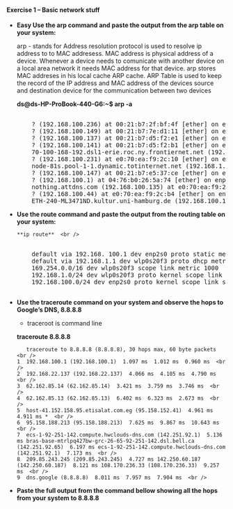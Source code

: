 #### Exercise 1 – Basic network stuff


* **Easy Use the arp command and paste the output from the arp table on your system:**
  
  arp  - stands for Address resolution protocol is used to resolve ip address to to MAC addresess. MAC address is physical address of a device. Whenever a device needs to comunicate with another device on a local area network it needs MAC address for that device. arp stores MAC addreses in his local cache ARP cache. ARP Table is used to keep the record of the IP address and MAC address of the devices source and destination device for the communication between two devices

    **ds@ds-HP-ProBook-440-G6:~$ arp -a**

    <pre>

      ? (192.168.100.236) at 00:21:b7:2f:bf:4f [ether] on enp2s0   
      ? (192.168.100.149) at 00:21:b7:7e:d1:11 [ether] on enp2s0   
      ? (192.168.100.137) at 00:21:b7:d5:f2:e1 [ether] on enp2s0   
      ? (192.168.100.141) at 00:21:b7:d5:f2:b1 [ether] on enp2s0   
      70-100-168-192.dsl1-erie.roc.ny.frontiernet.net (192.168.100.70) at 58:20:b1:4e:bc:23 [ether] on enp2s0 
      ? (192.168.100.231) at e0:70:ea:f9:2c:10 [ether] on enp2s0 
      node-81s.pool-1-1.dynamic.totinternet.net (192.168.1.1) at 00:1f:33:28:81:80 [ether] on wlp0s20f3 
      ? (192.168.100.147) at 00:21:b7:e5:37:ce [ether] on enp2s0 
      ? (192.168.100.1) at 04:76:b0:26:5a:74 [ether] on enp2s0 
      nothing.attdns.com (192.168.100.135) at e0:70:ea:f9:2c:5a [ether] on enp2s0 
      ? (192.168.100.44) at e0:70:ea:f9:2c:b4 [ether] on enp2s0 
      ETH-240-ML3471ND.kultur.uni-hamburg.de (192.168.100.134) at 00:21:b7:d5:f6:c6 [ether] on enp2s0 
</pre>

* **Use the route command and paste the output from the routing table on your system:** 

      **ip route**  <br />
    <pre>

      default via 192.168. 100.1 dev enp2s0 proto static metric 100 
      default via 192.168.1.1 dev wlp0s20f3 proto dhcp metric 600  
      169.254.0.0/16 dev wlp0s20f3 scope link metric 1000 
      192.168.1.0/24 dev wlp0s20f3 proto kernel scope link src 192.168.1.2 metric 600 
      192.168.100.0/24 dev enp2s0 proto kernel scope link src 192.168.100.33 metric 100
    
  </pre>

* **Use the traceroute command on your system and observe the hops to Google’s DNS, 8.8.8.8** 
  
  - traceroot is command line  <br />
 
  **traceroute 8.8.8.8** 

         traceroute to 8.8.8.8 (8.8.8.8), 30 hops max, 60 byte packets  <br />
      1  192.168.100.1 (192.168.100.1)  1.097 ms  1.012 ms  0.960 ms  <br />
      2  192.168.22.137 (192.168.22.137)  4.066 ms  4.105 ms  4.790 ms  <br />
      3  62.162.85.14 (62.162.85.14)  3.421 ms  3.759 ms  3.746 ms  <br />
      4  62.162.85.13 (62.162.85.13)  6.402 ms  6.323 ms  2.673 ms  <br />
      5  host-41.152.158.95.etisalat.com.eg (95.158.152.41)  4.961 ms  4.911 ms *  <br />
      6  95.158.188.213 (95.158.188.213)  7.625 ms  9.867 ms  10.643 ms  <br />
      7  ecs-1-92-251-142.compute.hwclouds-dns.com (142.251.92.1)  5.136 ms bras-base-mtrlpq427bw-grc-26-65-92-251-142.dsl.bell.ca (142.251.92.65)  6.197 ms ecs-1-92-251-142.compute.hwclouds-dns.com (142.251.92.1)  7.173 ms  <br />
      8  209.85.243.245 (209.85.243.245)  4.727 ms 142.250.60.187 (142.250.60.187)  8.121 ms 108.170.236.33 (108.170.236.33)  9.257 ms  <br />
      9  dns.google (8.8.8.8)  8.011 ms  7.957 ms  7.904 ms  <br />



* **Paste the full output from the command bellow showing all the hops from your system to 8.8.8.8** 